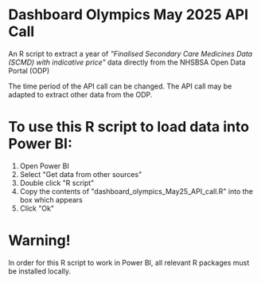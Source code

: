 # Dashboard Olympics May 2025 API Call

An R script to extract a year of _"Finalised Secondary Care Medicines Data (SCMD) with indicative price"_ data directly from the NHSBSA Open Data Portal (ODP)

The time period of the API call can be changed. The API call may be adapted to extract other data from the ODP. 


# To use this R script to load data into Power BI:

1. Open Power BI
2. Select "Get data from other sources"
3. Double click "R script"
4. Copy the contents of "dashboard_olympics_May25_API_call.R" into the box which appears
5. Click "Ok"

# Warning!

In order for this R script to work in Power BI, all relevant R packages must be installed locally.
